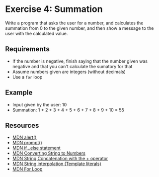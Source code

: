 # Exercise 4: Summation

Write a program that asks the user for a number, and calculates the summation from 0 to the given number, and then show a message to the user with the calculated value.

## Requirements

- If the number is negative, finish saying that the number given was negative and that you can't calculate the sumatory for that
- Assume numbers given are integers (without decimals)
- Use a `for` loop

## Example

- Input given by the user: 10
- Summation: 1 + 2 + 3 + 4 + 5 + 6 + 7 + 8 + 9 + 10 = 55

## Resources

- [MDN alert()](https://developer.mozilla.org/en-US/docs/Web/API/Window/alert)
- [MDN prompt()](https://developer.mozilla.org/en-US/docs/Web/API/Window/prompt)
- [MDN if...else statement](https://developer.mozilla.org/en-US/docs/Web/JavaScript/Reference/Statements/if...else)
- [MDN Converting String to Numbers](https://developer.mozilla.org/en-US/docs/Web/JavaScript/Reference/Global_Objects/Number#convert_numeric_strings_and_null_to_numbers)
- [MDN String Concatenation with the + operator](https://developer.mozilla.org/en-US/docs/Web/JavaScript/Reference/Operators/Addition#string_concatenation)
- [MDN String interpolation (Template literals)](https://developer.mozilla.org/en-US/docs/Web/JavaScript/Reference/Template_literals)
- [MDN For Loop](https://developer.mozilla.org/en-US/docs/Web/JavaScript/Reference/Statements/for)
